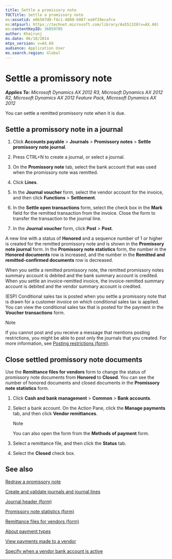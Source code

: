 ```yaml
---
title: Settle a promissory note
TOCTitle: Settle a promissory note
ms:assetid: e0b507d0-f4c1-4880-b987-ea9f29ecafce
ms:mtpsurl: https://technet.microsoft.com/library/Aa551320(v=AX.60)
ms:contentKeyID: 36059705
author: Khairunj
ms.date: 06/18/2014
mtps_version: v=AX.60
audience: Application User
ms.search.region: Global
---
```


# Settle a promissory note 


_**Applies To:** Microsoft Dynamics AX 2012 R3, Microsoft Dynamics AX 2012 R2, Microsoft Dynamics AX 2012 Feature Pack, Microsoft Dynamics AX 2012_

You can settle a remitted promissory note when it is due.

## Settle a promissory note in a journal

1.  Click **Accounts payable** \> **Journals** \> **Promissory notes** \> **Settle promissory note journal**.

2.  Press CTRL+N to create a journal, or select a journal.

3.  On the **Promissory note** tab, select the bank account that was used when the promissory note was remitted.

4.  Click **Lines**.

5.  In the **Journal voucher** form, select the vendor account for the invoice, and then click **Functions** \> **Settlement**.

6.  In the **Settle open transactions** form, select the check box in the **Mark** field for the remitted transaction from the invoice. Close the form to transfer the transaction to the journal line.

7.  In the **Journal voucher** form, click **Post** \> **Post**.

A new line with a status of **Honored** and a sequence number of 1 or higher is created for the remitted promissory note and is shown in the **Promissory note journal** form. In the **Promissory note statistics** form, the number in the **Honored documents** row is increased, and the number in the **Remitted and remitted-confirmed documents** row is decreased.

When you settle a remitted promissory note, the remitted promissory notes summary account is debited and the bank summary account is credited. When you settle an invoice-remitted invoice, the invoice-remitted summary account is debited and the vendor summary account is credited.

(ESP) Conditional sales tax is posted when you settle a promissory note that is drawn for a customer invoice on which conditional sales tax is applied. You can view the conditional sales tax that is posted for the payment in the **Voucher transactions** form.


> [!NOTE]
> <P>If you cannot post and you receive a message that mentions posting restrictions, you might be able to post only the journals that you created. For more information, see <A href="https://technet.microsoft.com/library/hh227598(v=ax.60)">Posting restrictions (form)</A>.</P>



## Close settled promissory note documents

Use the **Remittance files for vendors** form to change the status of promissory note documents from **Honored** to **Closed**. You can see the number of honored documents and closed documents in the **Promissory note statistics** form.

1.  Click **Cash and bank management** \> **Common** \> **Bank accounts**.

2.  Select a bank account. On the Action Pane, click the **Manage payments** tab, and then click **Vendor remittances**.
    

    > [!NOTE]
    > <P>You can also open the form from the <STRONG>Methods of payment</STRONG> form.</P>



3.  Select a remittance file, and then click the **Status** tab.

4.  Select the **Closed** check box.

## See also

[Redraw a promissory note](redraw-a-promissory-note.md)

[Create and validate journals and journal lines](create-and-validate-journals-and-journal-lines.md)

[Journal header (form)](https://technet.microsoft.com/library/aa557917\(v=ax.60\))

[Promissory note statistics (form)](https://technet.microsoft.com/library/aa550186\(v=ax.60\))

[Remittance files for vendors (form)](https://technet.microsoft.com/library/aa585800\(v=ax.60\))

[About payment types](about-payment-types.md)

[View payments made to a vendor](view-payments-made-to-a-vendor.md)

[Specify when a vendor bank account is active](specify-when-a-vendor-bank-account-is-active.md)

  


